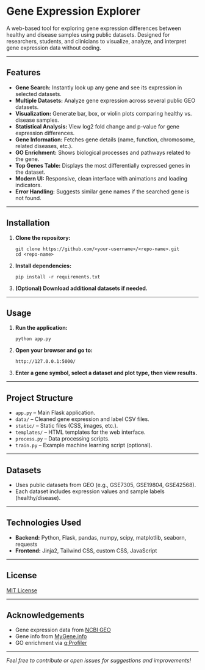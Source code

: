 # Gene Expression Explorer

A web-based tool for exploring gene expression differences between healthy and disease samples using public datasets. Designed for researchers, students, and clinicians to visualize, analyze, and interpret gene expression data without coding.

---

## Features

- **Gene Search:** Instantly look up any gene and see its expression in selected datasets.
- **Multiple Datasets:** Analyze gene expression across several public GEO datasets.
- **Visualization:** Generate bar, box, or violin plots comparing healthy vs. disease samples.
- **Statistical Analysis:** View log2 fold change and p-value for gene expression differences.
- **Gene Information:** Fetches gene details (name, function, chromosome, related diseases, etc.).
- **GO Enrichment:** Shows biological processes and pathways related to the gene.
- **Top Genes Table:** Displays the most differentially expressed genes in the dataset.
- **Modern UI:** Responsive, clean interface with animations and loading indicators.
- **Error Handling:** Suggests similar gene names if the searched gene is not found.

---


## Installation

1. **Clone the repository:**
   ```
   git clone https://github.com/<your-username>/<repo-name>.git
   cd <repo-name>
   ```

2. **Install dependencies:**
   ```
   pip install -r requirements.txt
   ```

3. **(Optional) Download additional datasets if needed.**

---

## Usage

1. **Run the application:**
   ```
   python app.py
   ```

2. **Open your browser and go to:**
   ```
   http://127.0.0.1:5000/
   ```

3. **Enter a gene symbol, select a dataset and plot type, then view results.**

---

## Project Structure

- `app.py` – Main Flask application.
- `data/` – Cleaned gene expression and label CSV files.
- `static/` – Static files (CSS, images, etc.).
- `templates/` – HTML templates for the web interface.
- `process.py` – Data processing scripts.
- `train.py` – Example machine learning script (optional).

---

## Datasets

- Uses public datasets from GEO (e.g., GSE7305, GSE19804, GSE42568).
- Each dataset includes expression values and sample labels (healthy/disease).

---

## Technologies Used

- **Backend:** Python, Flask, pandas, numpy, scipy, matplotlib, seaborn, requests
- **Frontend:** Jinja2, Tailwind CSS, custom CSS, JavaScript

---

## License

[MIT License](LICENSE)

---

## Acknowledgements

- Gene expression data from [NCBI GEO](https://www.ncbi.nlm.nih.gov/geo/)
- Gene info from [MyGene.info](https://mygene.info/)
- GO enrichment via [g:Profiler](https://biit.cs.ut.ee/gprofiler/)

---

*Feel free to contribute or open issues for suggestions and improvements!*